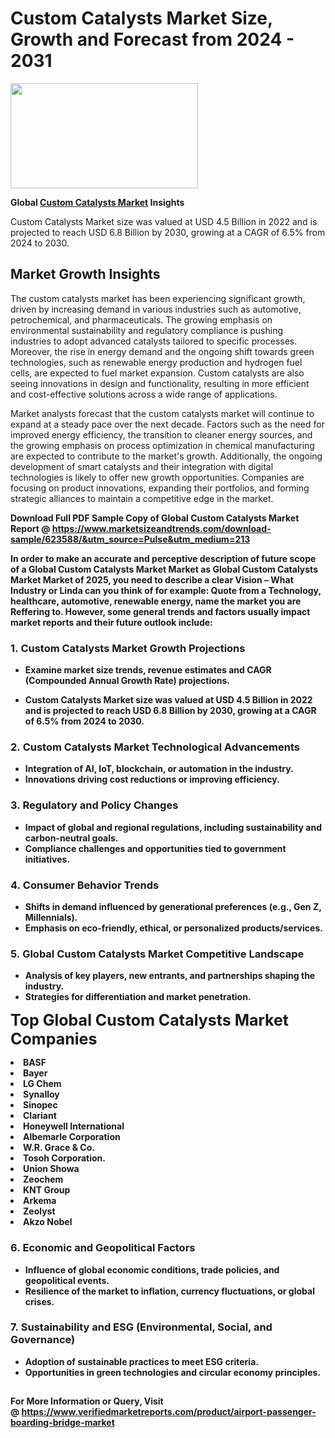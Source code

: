 <H1>Custom Catalysts Market Size, Growth and Forecast from 2024 - 2031</H1><img class="aligncenter size-medium wp-image-584254" src="https://thirdeyenews.in/wp-content/uploads/2024/09/Global-Market-Research-300x168.jpeg" alt="" width="300" height="168" /><p><strong>Global&nbsp;<a href="https://www.marketsizeandtrends.com/download-sample/623588/&amp;utm_source=Pulse&amp;utm_medium=213">Custom Catalysts Market</a> Insights</strong></p><p>Custom Catalysts Market size was valued at USD 4.5 Billion in 2022 and is projected to reach USD 6.8 Billion by 2030, growing at a CAGR of 6.5% from 2024 to 2030.</p><p><h2>Market Growth Insights</h2> <p>The custom catalysts market has been experiencing significant growth, driven by increasing demand in various industries such as automotive, petrochemical, and pharmaceuticals. The growing emphasis on environmental sustainability and regulatory compliance is pushing industries to adopt advanced catalysts tailored to specific processes. Moreover, the rise in energy demand and the ongoing shift towards green technologies, such as renewable energy production and hydrogen fuel cells, are expected to fuel market expansion. Custom catalysts are also seeing innovations in design and functionality, resulting in more efficient and cost-effective solutions across a wide range of applications.</p> <p><strong></strong></p> <p>Market analysts forecast that the custom catalysts market will continue to expand at a steady pace over the next decade. Factors such as the need for improved energy efficiency, the transition to cleaner energy sources, and the growing emphasis on process optimization in chemical manufacturing are expected to contribute to the market's growth. Additionally, the ongoing development of smart catalysts and their integration with digital technologies is likely to offer new growth opportunities. Companies are focusing on product innovations, expanding their portfolios, and forming strategic alliances to maintain a competitive edge in the market.</p> <p><strong></p><p><span class=""><strong>Download Full PDF Sample Copy of Global Custom Catalysts Market Report</strong> @ <a href="https://www.marketsizeandtrends.com/download-sample/623588/&amp;utm_source=Pulse&amp;utm_medium=213" target="_blank">https://www.marketsizeandtrends.com/download-sample/623588/&amp;utm_source=Pulse&amp;utm_medium=213</a></span></p><p>In order to make an accurate and perceptive description of future scope of a Global&nbsp;Custom Catalysts Market Market as Global&nbsp;Custom Catalysts Market Market of 2025, you need to describe a clear Vision &ndash; What Industry or Linda can you think of for example: Quote from a Technology, healthcare, automotive, renewable energy, name the market you are Reffering to. However, some general trends and factors usually impact market reports and their future outlook include:</p><h3>1.&nbsp;<strong>Custom Catalysts Market Growth Projections</strong></h3><ul><li>Examine market size trends, revenue estimates and CAGR (Compounded Annual Growth Rate) projections.</li><li><p>Custom Catalysts Market size was valued at USD 4.5 Billion in 2022 and is projected to reach USD 6.8 Billion by 2030, growing at a CAGR of 6.5% from 2024 to 2030.</p></li></ul><h3>2.&nbsp;<strong>Custom Catalysts Market Technological Advancements</strong></h3><ul><li>Integration of AI, IoT, blockchain, or automation in the industry.</li><li>Innovations driving cost reductions or improving efficiency.</li></ul><h3>3.&nbsp;<strong>Regulatory and Policy Changes</strong></h3><ul><li>Impact of global and regional regulations, including sustainability and carbon-neutral goals.</li><li>Compliance challenges and opportunities tied to government initiatives.</li></ul><h3>4.&nbsp;<strong>Consumer Behavior Trends</strong></h3><ul><li>Shifts in demand influenced by generational preferences (e.g., Gen Z, Millennials).</li><li>Emphasis on eco-friendly, ethical, or personalized products/services.</li></ul><h3>5.&nbsp;<strong>Global Custom Catalysts Market Competitive Landscape</strong></h3><ul><li>Analysis of key players, new entrants, and partnerships shaping the industry.</li><li>Strategies for differentiation and market penetration.</li></ul><p data-pm-slice="1 1 []"><span style="color: inherit; font-family: inherit; font-size: 25px;">Top Global Custom Catalysts Market Companies</span></p><div class="" data-test-id=""><p><li>BASF</li><li> Bayer</li><li> LG Chem</li><li> Synalloy</li><li> Sinopec</li><li> Clariant</li><li> Honeywell International</li><li> Albemarle Corporation</li><li> W.R. Grace & Co.</li><li> Tosoh Corporation.</li><li> Union Showa</li><li> Zeochem</li><li> KNT Group</li><li> Arkema</li><li> Zeolyst</li><li> Akzo Nobel</li></p></div><h3>6.&nbsp;<strong>Economic and Geopolitical Factors</strong></h3><ul><li>Influence of global economic conditions, trade policies, and geopolitical events.</li><li>Resilience of the market to inflation, currency fluctuations, or global crises.</li></ul><h3>7.&nbsp;<strong>Sustainability and ESG (Environmental, Social, and Governance)</strong></h3><ul><li>Adoption of sustainable practices to meet ESG criteria.</li><li>Opportunities in green technologies and circular economy principles.</li></ul><h2><strong style="font-size: 14px;">For More Information or Query, Visit @&nbsp;</strong><a style="background-color: #ffffff; font-size: 14px;" href="https://www.marketsizeandtrends.com/report/custom-catalysts-market/" target="_blank">https://www.verifiedmarketreports.com/product/airport-passenger-boarding-bridge-market</a></h2>
